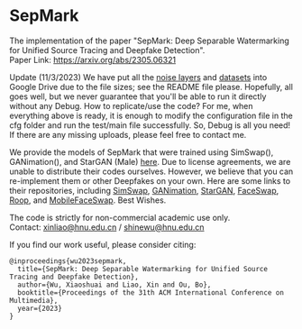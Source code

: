 # SepMark
The implementation of the paper "SepMark: Deep Separable Watermarking for Unified Source Tracing and Deepfake Detection".  
Paper Link: https://arxiv.org/abs/2305.06321

Update (11/3/2023)
We have put all the [noise layers](https://drive.google.com/drive/folders/17B02FgS8hYtW3V1GVZkiy0wrq--FeYVf?usp=sharing) and [datasets](https://drive.google.com/drive/folders/1LqvsnoiyyYyrYSmnTRz-y6LP5UheYCXH?usp=sharing) into Google Drive due to the file sizes; see the README file please. Hopefully, all goes well, but we never guarantee that you'll be able to run it directly without any Debug. How to replicate/use the code? For me, when everything above is ready, it is enough to modify the configuration file in the cfg folder and run the test/main file successfully. So, Debug is all you need! If there are any missing uploads, please feel free to contact me.

We provide the models of SepMark that were trained using SimSwap(), GANimation(), and StarGAN (Male) [here](https://drive.google.com/drive/folders/1h93NcAJXE21CsDluMyDdBdKGY5aV1pLC?usp=sharing). Due to license agreements, we are unable to distribute their codes ourselves. However, we believe that you can re-implement them or other Deepfakes on your own. Here are some links to their repositories, including [SimSwap](https://github.com/neuralchen/SimSwap), [GANimation](https://github.com/vipermu/ganimation), [StarGAN](https://github.com/yunjey/stargan), [FaceSwap](https://github.com/guipleite/CV2-Face-Swap), [Roop](https://github.com/s0md3v/roop), and [MobileFaceSwap](https://github.com/Seanseattle/MobileFaceSwap). Best Wishes.  

The code is strictly for non-commercial academic use only.  
Contact: xinliao@hnu.edu.cn / shinewu@hnu.edu.cn

If you find our work useful, please consider citing:  

```
@inproceedings{wu2023sepmark,  
  title={SepMark: Deep Separable Watermarking for Unified Source Tracing and Deepfake Detection},  
  author={Wu, Xiaoshuai and Liao, Xin and Ou, Bo},  
  booktitle={Proceedings of the 31th ACM International Conference on Multimedia},  
  year={2023}  
}
```
